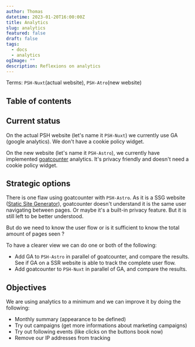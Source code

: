 ```yaml
---
author: Thomas
datetime: 2023-01-20T16:00:00Z
title: Analytics
slug: analytics
featured: false
draft: false
tags:
  - docs
  - analytics
ogImage: ""
description: Reflexions on analytics
---
```


Terms: `PSH-Nuxt`(actual website), `PSH-Atro`(new website)

## Table of contents

## Current status

On the actual PSH website (let's name it `PSH-Nuxt`) we currently use GA (google analytics). We don't have a cookie policy widget.

On the new website (let's name it `PSH-Astro`), we currently have implemented [goatcounter](https://www.goatcounter.com) analytics. It's privacy friendly and doesn't need a cookie policy widget.

## Strategic options

There is one flaw using goatcounter with `PSH-Astro`. As it is a SSG website ([Static Site Generator](https://www.netlify.com/blog/2020/04/14/what-is-a-static-site-generator-and-3-ways-to-find-the-best-one/?utm_source=jamstackorg&utm_medium=what-are-ssg-pnh&utm_campaign=devex)), goatcounter doesn't understand it is the same user navigating between pages. Or maybe it's a built-in privacy feature. But it is still left to be better understood.

But do we need to know the user flow or is it sufficient to know the total amount of pages seen ?

To have a clearer view we can do one or both of the following:

- Add GA to `PSH-Astro` in parallel of goatcounter, and compare the results. See if GA on a SSR website is able to track the complete user flow.
- Add goatcounter to `PSH-Nuxt` in parallel of GA, and compare the results.

## Objectives

We are using analytics to a minimum and we can improve it by doing the following:

- Monthly summary (appearance to be defined)
- Try out campaigns (get more informations about marketing campaigns)
- Try out following events (like clicks on the buttons book now)
- Remove our IP addresses from tracking
